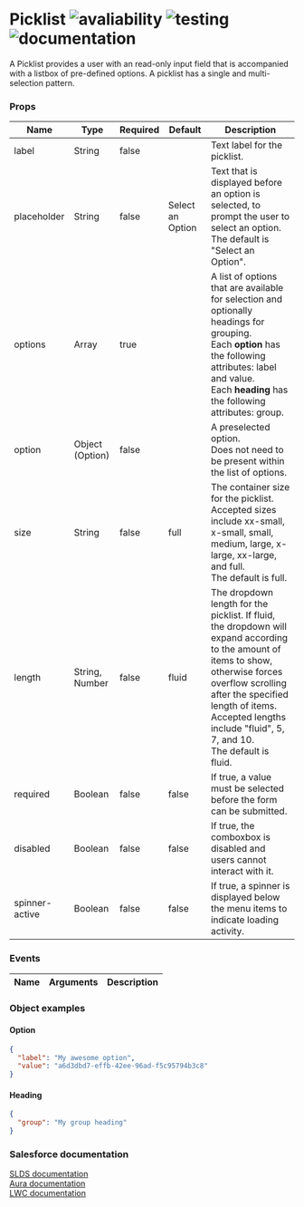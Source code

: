 # Picklist ![avaliability](https://img.shields.io/badge/avaliability-available-green.svg)  ![testing](https://img.shields.io/badge/testing-untested-red.svg) ![documentation](https://img.shields.io/badge/documentation-documented-green.svg)

A Picklist provides a user with an read-only input field that is accompanied with a listbox of pre-defined options. A picklist has a single and multi-selection pattern.

### Props

| Name           | Type            | Required | Default          | Description |
| -------------- | --------------- | -------- | ---------------- | ----------- |
| label          | String          | false    |                  | Text label for the picklist. |
| placeholder    | String          | false    | Select an Option | Text that is displayed before an option is selected, to prompt the user to select an option.<br>The default is "Select an Option". |
| options        | Array           | true     |                  | A list of options that are available for selection and optionally headings for grouping.<br>Each **option** has the following attributes: label and value.<br>Each **heading** has the following attributes: group.<br> |
| option         | Object (Option) | false    |                  | A preselected option.<br>Does not need to be present within the list of options. |
| size           | String          | false    | full             | The container size for the picklist.<br>Accepted sizes include xx-small, x-small, small, medium, large, x-large, xx-large, and full.<br>The default is full. |
| length         | String, Number  | false    | fluid            | The dropdown length for the picklist. If fluid, the dropdown will expand according to the amount of items to show, otherwise forces overflow scrolling after the specified length of items.<br>Accepted lengths include "fluid", 5, 7, and 10.<br>The default is fluid. |
| required       | Boolean         | false    | false            | If true, a value must be selected before the form can be submitted. |
| disabled       | Boolean         | false    | false            | If true, the comboxbox is disabled and users cannot interact with it. |
| spinner-active | Boolean         | false    | false            | If true, a spinner is displayed below the menu items to indicate loading activity. |

### Events

| Name        | Arguments | Description |
| ----------- | --------- | ----------- |

### Object examples

#### Option
```json
{
  "label": "My awesome option",
  "value": "a6d3dbd7-effb-42ee-96ad-f5c95794b3c8"
}
```

#### Heading
```json
{
  "group": "My group heading"
}
```

### Salesforce documentation
[SLDS documentation](https://www.lightningdesignsystem.com/components/picklist/)<br>
[Aura documentation](https://developer.salesforce.com/docs/component-library/bundle/lightning:combobox)<br>
[LWC documentation](https://developer.salesforce.com/docs/component-library/bundle/lightning-combobox/example)<br>